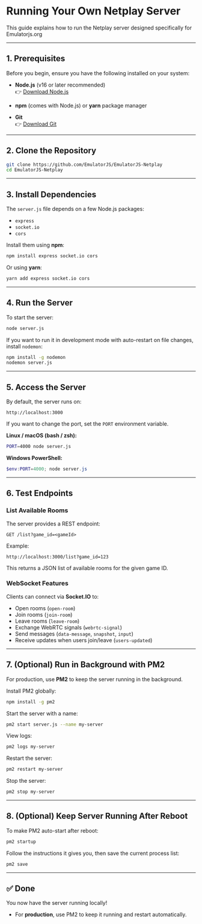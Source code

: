 # Running Your Own Netplay Server

This guide explains how to run the Netplay server designed specifically for Emulatorjs.org

---

## 1. Prerequisites

Before you begin, ensure you have the following installed on your system:

- **Node.js** (v16 or later recommended)  
  👉 [Download Node.js](https://nodejs.org/)

- **npm** (comes with Node.js) or **yarn** package manager

- **Git**  
  👉 [Download Git](https://git-scm.com/)

---

## 2. Clone the Repository

```bash
git clone https://github.com/EmulatorJS/EmulatorJS-Netplay
cd EmulatorJS-Netplay
```

---

## 3. Install Dependencies

The `server.js` file depends on a few Node.js packages:

- `express`
- `socket.io`
- `cors`

Install them using **npm**:

```bash
npm install express socket.io cors
```

Or using **yarn**:

```bash
yarn add express socket.io cors
```

---

## 4. Run the Server

To start the server:

```bash
node server.js
```

If you want to run it in development mode with auto-restart on file changes, install `nodemon`:

```bash
npm install -g nodemon
nodemon server.js
```

---

## 5. Access the Server

By default, the server runs on:

```
http://localhost:3000
```

If you want to change the port, set the `PORT` environment variable.

**Linux / macOS (bash / zsh):**

```bash
PORT=4000 node server.js
```

**Windows PowerShell:**

```powershell
$env:PORT=4000; node server.js
```

---

## 6. Test Endpoints

### List Available Rooms

The server provides a REST endpoint:

```
GET /list?game_id=<gameId>
```

Example:

```
http://localhost:3000/list?game_id=123
```

This returns a JSON list of available rooms for the given game ID.

### WebSocket Features

Clients can connect via **Socket.IO** to:

- Open rooms (`open-room`)
- Join rooms (`join-room`)
- Leave rooms (`leave-room`)
- Exchange WebRTC signals (`webrtc-signal`)
- Send messages (`data-message`, `snapshot`, `input`)
- Receive updates when users join/leave (`users-updated`)

---

## 7. (Optional) Run in Background with PM2

For production, use **PM2** to keep the server running in the background.

Install PM2 globally:

```bash
npm install -g pm2
```

Start the server with a name:

```bash
pm2 start server.js --name my-server
```

View logs:

```bash
pm2 logs my-server
```

Restart the server:

```bash
pm2 restart my-server
```

Stop the server:

```bash
pm2 stop my-server
```

---

## 8. (Optional) Keep Server Running After Reboot

To make PM2 auto-start after reboot:

```bash
pm2 startup
```

Follow the instructions it gives you, then save the current process list:

```bash
pm2 save
```

---

## ✅ Done

You now have the server running locally!  
 
- For **production**, use PM2 to keep it running and restart automatically.
